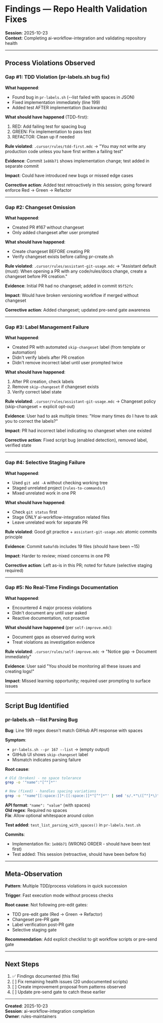 # Findings — Repo Health Validation Fixes

**Session**: 2025-10-23  
**Context**: Completing ai-workflow-integration and validating repository health

---

## Process Violations Observed

### Gap #1: TDD Violation (pr-labels.sh bug fix)

**What happened**:
- Found bug in `pr-labels.sh` (--list failed with spaces in JSON)
- Fixed implementation immediately (line 199)
- Added test AFTER implementation (backwards)

**What should have happened** (TDD-first):
1. RED: Add failing test for spacing bug
2. GREEN: Fix implementation to pass test
3. REFACTOR: Clean up if needed

**Rule violated**: `.cursor/rules/tdd-first.mdc` → "You may not write any production code unless you have first written a failing test"

**Evidence**: Commit `1e86b71` shows implementation change; test added in separate commit

**Impact**: Could have introduced new bugs or missed edge cases

**Corrective action**: Added test retroactively in this session; going forward enforce Red → Green → Refactor

---

### Gap #2: Changeset Omission

**What happened**:
- Created PR #167 without changeset
- Only added changeset after user prompted

**What should have happened**:
- Create changeset BEFORE creating PR
- Verify changeset exists before calling pr-create.sh

**Rule violated**: `.cursor/rules/assistant-git-usage.mdc` → "Assistant default (must): When opening a PR with any code/rules/docs change, create a changeset before PR creation."

**Evidence**: Initial PR had no changeset; added in commit `95f52fc`

**Impact**: Would have broken versioning workflow if merged without changeset

**Corrective action**: Added changeset; updated pre-send gate awareness

---

### Gap #3: Label Management Failure

**What happened**:
- Created PR with automated `skip-changeset` label (from template or automation)
- Didn't verify labels after PR creation
- Didn't remove incorrect label until user prompted twice

**What should have happened**:
1. After PR creation, check labels
2. Remove `skip-changeset` if changeset exists
3. Verify correct label state

**Rule violated**: `.cursor/rules/assistant-git-usage.mdc` → Changeset policy (skip-changeset = explicit opt-out)

**Evidence**: User had to ask multiple times: "How many times do I have to ask you to correct the labels?"

**Impact**: PR had incorrect label indicating no changeset when one existed

**Corrective action**: Fixed script bug (enabled detection), removed label, verified state

---

### Gap #4: Selective Staging Failure

**What happened**:
- Used `git add -A` without checking working tree
- Staged unrelated project (`rules-to-commands/`)
- Mixed unrelated work in one PR

**What should have happened**:
- Check `git status` first
- Stage ONLY ai-workflow-integration related files
- Leave unrelated work for separate PR

**Rule violated**: Good git practice + `assistant-git-usage.mdc` atomic commits principle

**Evidence**: Commit `6a0afdb` includes 19 files (should have been ~15)

**Impact**: Harder to review; mixed concerns in one PR

**Corrective action**: Left as-is in this PR; noted for future (selective staging required)

---

### Gap #5: No Real-Time Findings Documentation

**What happened**:
- Encountered 4 major process violations
- Didn't document any until user asked
- Reactive documentation, not proactive

**What should have happened** (per `self-improve.mdc`):
- Document gaps as observed during work
- Treat violations as investigation evidence

**Rule violated**: `.cursor/rules/self-improve.mdc` → "Notice gap → Document immediately"

**Evidence**: User said "You should be monitoring all these issues and creating logs!"

**Impact**: Missed learning opportunity; required user prompting to surface issues


---

## Script Bug Identified

### pr-labels.sh --list Parsing Bug

**Bug**: Line 199 regex doesn't match GitHub API response with spaces

**Symptom**:
- `pr-labels.sh --pr 167 --list` → (empty output)
- GitHub UI shows `skip-changeset` label
- Mismatch indicates parsing failure

**Root cause**:
```bash
# Old (broken) - no space tolerance
grep -o '"name":"[^"]*"'

# New (fixed) - handles spacing variations
grep -o '"name"[[:space:]]*:[[:space:]]*"[^"]*"' | sed 's/.*"\([^"]*\)"$/\1/'
```

**API format**: `"name": "value"` (with spaces)  
**Old regex**: Required no spaces  
**Fix**: Allow optional whitespace around colon

**Test added**: `test_list_parsing_with_spaces()` in `pr-labels.test.sh`

**Commits**:
- Implementation fix: `1e86b71` (WRONG ORDER - should have been test first)
- Test added: This session (retroactive, should have been before fix)

---

## Meta-Observation

**Pattern**: Multiple TDD/process violations in quick succession

**Trigger**: Fast execution mode without process checks

**Root cause**: Not following pre-edit gates:
- TDD pre-edit gate (Red → Green → Refactor)
- Changeset pre-PR gate
- Label verification post-PR gate
- Selective staging gate

**Recommendation**: Add explicit checklist to git workflow scripts or pre-send gate

---

## Next Steps

1. ✅ Findings documented (this file)
2. [ ] Fix remaining health issues (20 undocumented scripts)
3. [ ] Create improvement proposal from patterns observed
4. [ ] Update pre-send gate to catch these earlier

---

**Created**: 2025-10-23  
**Session**: ai-workflow-integration completion  
**Owner**: rules-maintainers

